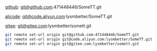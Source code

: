 [github](https://github.com/471448446/SomeTT): git@github.com:471448446/SomeTT.git

[alicode](https://code.aliyun.com/lysmbetter/SomeTT): git@code.aliyun.com:lysmbetter/SomeTT.git

[gitee](https://gitee.com/lysmbetter/somett): git@gitee.com:lysmbetter/somett.git



```bash
git remote set-url origin git@github.com:471448446/SomeTT.git
git remote set-url origin git@code.aliyun.com:lysmbetter/SomeTT.git
git remote set-url origin git@gitee.com:lysmbetter/somett.git
```


